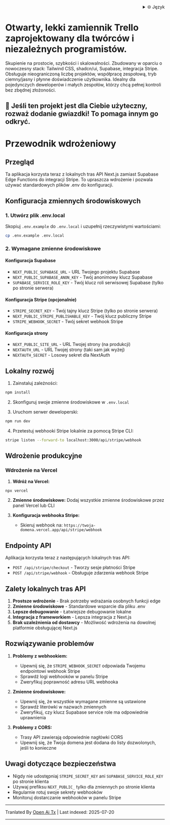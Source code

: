 <div align="right">
  <details>
    <summary >🌐 Język</summary>
    <div>
      <div align="center">
        <a href="https://openaitx.github.io/view.html?user=Uaghazade1&project=kanba&lang=en">English</a>
        | <a href="https://openaitx.github.io/view.html?user=Uaghazade1&project=kanba&lang=zh-CN">简体中文</a>
        | <a href="https://openaitx.github.io/view.html?user=Uaghazade1&project=kanba&lang=zh-TW">繁體中文</a>
        | <a href="https://openaitx.github.io/view.html?user=Uaghazade1&project=kanba&lang=ja">日本語</a>
        | <a href="https://openaitx.github.io/view.html?user=Uaghazade1&project=kanba&lang=ko">한국어</a>
        | <a href="https://openaitx.github.io/view.html?user=Uaghazade1&project=kanba&lang=hi">हिन्दी</a>
        | <a href="https://openaitx.github.io/view.html?user=Uaghazade1&project=kanba&lang=th">ไทย</a>
        | <a href="https://openaitx.github.io/view.html?user=Uaghazade1&project=kanba&lang=fr">Français</a>
        | <a href="https://openaitx.github.io/view.html?user=Uaghazade1&project=kanba&lang=de">Deutsch</a>
        | <a href="https://openaitx.github.io/view.html?user=Uaghazade1&project=kanba&lang=es">Español</a>
        | <a href="https://openaitx.github.io/view.html?user=Uaghazade1&project=kanba&lang=it">Itapano</a>
        | <a href="https://openaitx.github.io/view.html?user=Uaghazade1&project=kanba&lang=ru">Русский</a>
        | <a href="https://openaitx.github.io/view.html?user=Uaghazade1&project=kanba&lang=pt">Português</a>
        | <a href="https://openaitx.github.io/view.html?user=Uaghazade1&project=kanba&lang=nl">Nederlands</a>
        | <a href="https://openaitx.github.io/view.html?user=Uaghazade1&project=kanba&lang=pl">Polski</a>
        | <a href="https://openaitx.github.io/view.html?user=Uaghazade1&project=kanba&lang=ar">العربية</a>
        | <a href="https://openaitx.github.io/view.html?user=Uaghazade1&project=kanba&lang=fa">فارسی</a>
        | <a href="https://openaitx.github.io/view.html?user=Uaghazade1&project=kanba&lang=tr">Türkçe</a>
        | <a href="https://openaitx.github.io/view.html?user=Uaghazade1&project=kanba&lang=vi">Tiếng Việt</a>
        | <a href="https://openaitx.github.io/view.html?user=Uaghazade1&project=kanba&lang=id">Bahasa Indonesia</a>
      </div>
    </div>
  </details>
</div>

# Otwarty, lekki zamiennik Trello zaprojektowany dla twórców i niezależnych programistów.

Skupienie na prostocie, szybkości i skalowalności.
Zbudowany w oparciu o nowoczesny stack: Tailwind CSS, shadcn/ui, Supabase, integracja Stripe.
Obsługuje nieograniczoną liczbę projektów, współpracę zespołową, tryb ciemny/jasny i płynne doświadczenie użytkownika.
Idealny dla pojedynczych deweloperów i małych zespołów, którzy chcą pełnej kontroli bez zbędnej złożoności.

## 🌟 Jeśli ten projekt jest dla Ciebie użyteczny, rozważ dodanie gwiazdki! To pomaga innym go odkryć.

# Przewodnik wdrożeniowy

## Przegląd
Ta aplikacja korzysta teraz z lokalnych tras API Next.js zamiast Supabase Edge Functions do integracji Stripe. To upraszcza wdrożenie i pozwala używać standardowych plików .env do konfiguracji.

## Konfiguracja zmiennych środowiskowych

### 1. Utwórz plik .env.local
Skopiuj `.env.example` do `.env.local` i uzupełnij rzeczywistymi wartościami:


```bash
cp .env.example .env.local
```
### 2. Wymagane zmienne środowiskowe

#### Konfiguracja Supabase
- `NEXT_PUBLIC_SUPABASE_URL` - URL Twojego projektu Supabase
- `NEXT_PUBLIC_SUPABASE_ANON_KEY` - Twój anonimowy klucz Supabase
- `SUPABASE_SERVICE_ROLE_KEY` - Twój klucz roli serwisowej Supabase (tylko po stronie serwera)

#### Konfiguracja Stripe (opcjonalnie)
- `STRIPE_SECRET_KEY` - Twój tajny klucz Stripe (tylko po stronie serwera)
- `NEXT_PUBLIC_STRIPE_PUBLISHABLE_KEY` - Twój klucz publiczny Stripe
- `STRIPE_WEBHOOK_SECRET` - Twój sekret webhook Stripe

#### Konfiguracja strony
- `NEXT_PUBLIC_SITE_URL` - URL Twojej strony (na produkcji)
- `NEXTAUTH_URL` - URL Twojej strony (taki sam jak wyżej)
- `NEXTAUTH_SECRET` - Losowy sekret dla NextAuth

## Lokalny rozwój

1. Zainstaluj zależności:

```bash
npm install
```
2. Skonfiguruj swoje zmienne środowiskowe w `.env.local`

3. Uruchom serwer deweloperski:

```bash
npm run dev
```
4. Przetestuj webhooki Stripe lokalnie za pomocą Stripe CLI:

```bash
stripe listen --forward-to localhost:3000/api/stripe/webhook
```
## Wdrożenie produkcyjne


### Wdrożenie na Vercel

1. **Wdróż na Vercel:**

```bash
npx vercel
```
2. **Zmienne środowiskowe:**
   Dodaj wszystkie zmienne środowiskowe przez panel Vercel lub CLI

3. **Konfiguracja webhooka Stripe:**
   - Skieruj webhook na: `https://twoja-domena.vercel.app/api/stripe/webhook`

## Endpointy API

Aplikacja korzysta teraz z następujących lokalnych tras API:

- `POST /api/stripe/checkout` - Tworzy sesje płatności Stripe
- `POST /api/stripe/webhook` - Obsługuje zdarzenia webhook Stripe

## Zalety lokalnych tras API

1. **Prostsze wdrożenie** - Brak potrzeby wdrażania osobnych funkcji edge
2. **Zmienne środowiskowe** - Standardowe wsparcie dla pliku .env
3. **Lepsze debugowanie** - Łatwiejsze debugowanie lokalne
4. **Integracja z frameworkiem** - Lepsza integracja z Next.js
5. **Brak uzależnienia od dostawcy** - Możliwość wdrożenia na dowolnej platformie obsługującej Next.js

## Rozwiązywanie problemów

1. **Problemy z webhookiem:**
   - Upewnij się, że `STRIPE_WEBHOOK_SECRET` odpowiada Twojemu endpointowi webhook Stripe
   - Sprawdź logi webhooków w panelu Stripe
   - Zweryfikuj poprawność adresu URL webhooka

2. **Zmienne środowiskowe:**
   - Upewnij się, że wszystkie wymagane zmienne są ustawione
   - Sprawdź literówki w nazwach zmiennych
   - Zweryfikuj, czy klucz Supabase service role ma odpowiednie uprawnienia

3. **Problemy z CORS:**
   - Trasy API zawierają odpowiednie nagłówki CORS
   - Upewnij się, że Twoja domena jest dodana do listy dozwolonych, jeśli to konieczne

## Uwagi dotyczące bezpieczeństwa

- Nigdy nie udostępniaj `STRIPE_SECRET_KEY` ani `SUPABASE_SERVICE_ROLE_KEY` po stronie klienta
- Używaj prefiksu `NEXT_PUBLIC_` tylko dla zmiennych po stronie klienta
- Regularnie rotuj swoje sekrety webhooków
- Monitoruj dostarczanie webhooków w panelu Stripe



---

Tranlated By [Open Ai Tx](https://github.com/OpenAiTx/OpenAiTx) | Last indexed: 2025-07-20

---